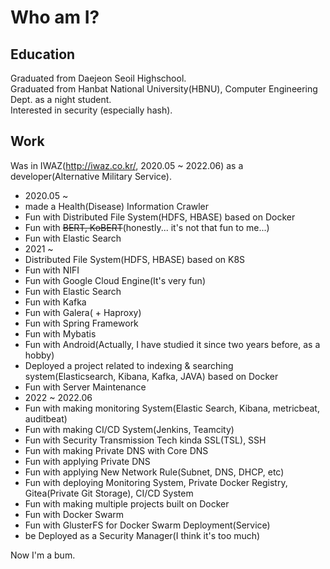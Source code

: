 # Who am I?  
  
## Education  
Graduated from Daejeon Seoil Highschool.  
Graduated from Hanbat National University(HBNU), Computer Engineering Dept. as a night student.  
Interested in security (especially hash).  
  
## Work  
Was in IWAZ(http://iwaz.co.kr/, 2020.05 ~ 2022.06) as a developer(Alternative Military Service).
 - 2020.05 ~  
 - made a Health(Disease) Information Crawler
 - Fun with Distributed File System(HDFS, HBASE) based on Docker
 - Fun with ~~BERT, KoBERT~~(honestly... it's not that fun to me...)
 - Fun with Elastic Search
 - 2021 ~  
 - Distributed File System(HDFS, HBASE) based on K8S
 - Fun with NIFI
 - Fun with Google Cloud Engine(It's very fun)
 - Fun with Elastic Search
 - Fun with Kafka
 - Fun with Galera( + Haproxy)
 - Fun with Spring Framework
 - Fun with Mybatis
 - Fun with Android(Actually, I have studied it since two years before, as a hobby)
 - Deployed a project related to indexing & searching system(Elasticsearch, Kibana, Kafka, JAVA) based on Docker
 - Fun with Server Maintenance
 - 2022 ~ 2022.06
 - Fun with making monitoring System(Elastic Search, Kibana, metricbeat, auditbeat)
 - Fun with making CI/CD System(Jenkins, Teamcity)
 - Fun with Security Transmission Tech kinda SSL(TSL), SSH
 - Fun with making Private DNS with Core DNS
 - Fun with applying Private DNS
 - Fun with applying New Network Rule(Subnet, DNS, DHCP, etc)
 - Fun with deploying Monitoring System, Private Docker Registry, Gitea(Private Git Storage), CI/CD System
 - Fun with making multiple projects built on Docker
 - Fun with Docker Swarm
 - Fun with GlusterFS for Docker Swarm Deployment(Service)
 - be Deployed as a Security Manager(I think it's too much)

Now I'm a bum.
